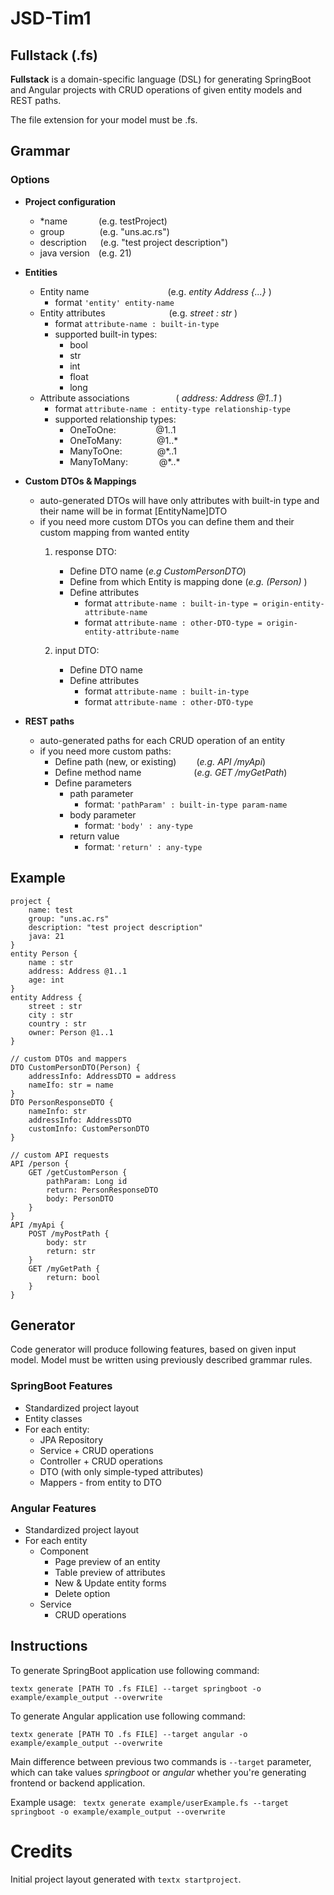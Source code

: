 # JSD-Tim1

## Fullstack (.fs)

<b>Fullstack</b> is a domain-specific language (DSL)  for generating SpringBoot and Angular projects with CRUD operations of given entity models and REST paths. 

The file extension for your model must be .fs.

## Grammar

### Options

- <b>Project configuration</b>
  - *name &emsp;&emsp;&emsp; (e.g. testProject) 
  - group&emsp;&emsp;&emsp;&emsp;(e.g. "uns.ac.rs")
  - description &emsp; (e.g. "test project description")
  - java version&emsp;(e.g.  21)
  

- <b>Entities</b>
  - Entity name&emsp;&emsp;&emsp;&emsp;&emsp;&emsp;&emsp;&emsp;&emsp;(e.g. <i>entity Address {...}</i> )
    - format `'entity' entity-name`
  - Entity attributes &emsp;&emsp;&emsp;&emsp;&emsp;&emsp;&emsp;(e.g. <i> street : str</i> )
    - format `attribute-name : built-in-type` 
    - supported built-in types: 
      - bool 
      - str 
      - int 
      - float 
      - long
  - Attribute associations &emsp;&emsp;&emsp;&emsp;&emsp;(  <i> address: Address @1..1</i>  )
    - format `attribute-name : entity-type relationship-type` 
    - supported relationship types:
        - OneToOne: &emsp;&emsp;&emsp;&emsp; @1..1
        - OneToMany:&emsp;&emsp;&emsp;&emsp;@1..* 
        - ManyToOne:&emsp;&emsp;&emsp;&emsp;@*..1
        - ManyToMany: &emsp;&emsp;&emsp; @\*..\*


- <b>Custom DTOs & Mappings</b>
  - auto-generated DTOs will have only attributes with built-in type and their name will be in format [EntityName]DTO
  - if you need more custom DTOs you can define them and their custom mapping from wanted entity
    1. response DTO:
        - Define DTO name  (<i>e.g CustomPersonDTO</i>)
        - Define from which Entity is mapping done (<i>e.g. (Person) </i>)
        - Define attributes 
          - format `attribute-name : built-in-type = origin-entity-attribute-name`
          - format `attribute-name : other-DTO-type = origin-entity-attribute-name` 
          
    2. input DTO:
        - Define DTO name
        - Define attributes
          - format `attribute-name : built-in-type`
          - format `attribute-name : other-DTO-type` 


- <b>REST paths</b>
  - auto-generated paths for each CRUD operation of an entity
  - if you need more custom paths:
    - Define path (new, or existing)  &emsp;&emsp;(<i>e.g. API /myApi</i>)
    - Define method name&emsp;&emsp;&emsp;&emsp;&emsp;&emsp;(<i>e.g. GET /myGetPath</i>)
    - Define parameters
      - path parameter
        - format: `'pathParam' : built-in-type param-name`
      - body parameter
        - format: `'body' : any-type`
      - return value 
        - format: `'return' : any-type`

## Example

```
project {
    name: test
    group: "uns.ac.rs"
    description: "test project description"
    java: 21
}
entity Person {
    name : str
    address: Address @1..1
    age: int
}
entity Address {
    street : str
    city : str
    country : str
    owner: Person @1..1
}

// custom DTOs and mappers
DTO CustomPersonDTO(Person) {
    addressInfo: AddressDTO = address
    nameIfo: str = name
}
DTO PersonResponseDTO {
    nameInfo: str
    addressInfo: AddressDTO
    customInfo: CustomPersonDTO
}

// custom API requests
API /person {
    GET /getCustomPerson {
        pathParam: Long id
        return: PersonResponseDTO
        body: PersonDTO
    }
}
API /myApi {
    POST /myPostPath {
        body: str
        return: str
    }
    GET /myGetPath {
        return: bool
    }
}
```


## Generator

Code generator will produce following features, based on given input model.
Model must be written using previously described grammar rules.

### SpringBoot Features

- Standardized project layout
- Entity classes
- For each entity:
  - JPA Repository
  - Service + CRUD operations
  - Controller + CRUD operations
  - DTO (with only simple-typed attributes)
  - Mappers - from entity to DTO

### Angular Features
- Standardized project layout
- For each entity
  - Component
    - Page preview of an entity
    - Table preview of attributes
    - New & Update entity forms
    - Delete option
  - Service 
    - CRUD operations
  



## Instructions

To generate SpringBoot application use following command:
```
textx generate [PATH TO .fs FILE] --target springboot -o example/example_output --overwrite
```

To generate Angular application use following command:
```
textx generate [PATH TO .fs FILE] --target angular -o example/example_output --overwrite
```

Main difference between previous two commands is `--target` parameter, which can take values
<i>springboot</i> or <i>angular</i> whether you're generating frontend or backend application.

Example usage:
<code>
textx generate example/userExample.fs --target springboot -o example/example_output --overwrite
</code>


# Credits

Initial project layout generated with `textx startproject`.